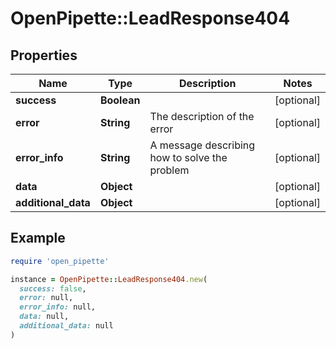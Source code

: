 # OpenPipette::LeadResponse404

## Properties

| Name | Type | Description | Notes |
| ---- | ---- | ----------- | ----- |
| **success** | **Boolean** |  | [optional] |
| **error** | **String** | The description of the error | [optional] |
| **error_info** | **String** | A message describing how to solve the problem | [optional] |
| **data** | **Object** |  | [optional] |
| **additional_data** | **Object** |  | [optional] |

## Example

```ruby
require 'open_pipette'

instance = OpenPipette::LeadResponse404.new(
  success: false,
  error: null,
  error_info: null,
  data: null,
  additional_data: null
)
```

